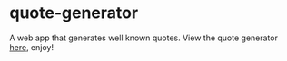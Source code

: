 # quote-generator
A web app that generates well known quotes.
View the quote generator [here](https://worthyag.github.io/quote-generator/), enjoy!
